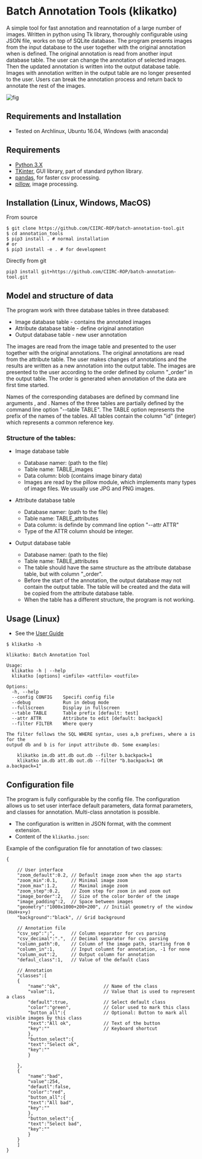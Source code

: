 # Batch Annotation Tools (klikatko)

A simple tool for fast annotation and reannotation of a large number of images. Written in python using Tk library, thoroughly configurable using JSON file, works on top of SQLite database. The program presents images from the input database to the user together with the original annotation when is defined. The original annotation is read from another input database table. The user can change the annotation of selected images. Then the updated annotation is written into the output database table. Images with annotation written in the output table are no longer presented to the user. Users can break the annotation process and return back to annotate the rest of the images.

![fig](fig/screencap.gif)

## Requirements and Installation

- Tested on Archlinux, Ubuntu 16.04, Windows (with anaconda)

## Requirements

 - [Python 3.X](https://www.python.org)
 - [TKinter](https://docs.python.org/3.6/library/tkinter.html), GUI library,  part of standard python library.
 - [pandas](https://pandas.pydata.org/), for faster csv processing.
 - [pillow](http://python-pillow.org/), image processing.

## Installation (Linux, Windows, MacOS)

From source
```shell
$ git clone https://github.com/CIIRC-ROP/batch-annotation-tool.git
$ cd annotation_tools
$ pip3 install . # normal installation
# or
$ pip3 install -e . # for development
```

Directly from git
```shell
pip3 install git+https://github.com/CIIRC-ROP/batch-annotation-tool.git
```
## Model and structure of data

The program work with three database tables in three databased:

- Image database table - contains the annotated images
- Attribute database table - define original annotation
- Output database table - new user annotation 

The images are read from the image table and presented to the user together with the original annotations. The original annotations are read from the attribute table. The user makes changes of annotations and the results are written as a new annotation into the output table. The images are presented to the user according to the order defined by column "_order" in the output table. The order is generated when annotation of the data are first time started.

Names of the corresponding databases are defined by command line arguments <imfile>, <attfile> and <outfile>. Names of the three tables are partially defined by the command line option "--table TABLE". The TABLE option represents the prefix of the names of the tables. All tables contain the column "id" (integer) which represents a common reference key.

### Structure of the tables:

- Image database table
  - Database namer: <imfile> (path to the file)
  - Table name: TABLE_images
  - Data column: blob (contains image binary data)
  - Images are read by the pillow module, which implements many types of image files. We usually use JPG and PNG images.
    
- Attribute database table
  - Database namer: <attfile> (path to the file)
  - Table name: TABLE_attributes
  - Data column: is definde by command line option "--attr ATTR"
  - Type of the ATTR column should be integer.
    
- Output database table
  - Database namer: <outfile> (path to the file)
  - Table name: TABLE_attributes
  - The table should have the same structure as the attribute database table, but with column "_order".
  - Before the start of the annotation, the output database may not contain the output table. The table will be created and the data will be copied from the attribute database table.
  - When the table has a different structure, the program is not working.

## Usage (Linux)

- See the [User Guide](user_guide.md)

```
$ klikatko -h

klikatko: Batch Annotation Tool

Usage:
  klikatko -h | --help
  klikatko [options] <imfile> <attfile> <outfile>

Options:
  -h, --help
  --config CONFIG    Specifi config file
  --debug            Run in debug mode
  --fullscreen       Display in fullscreen
  --table TABLE      Table prefix [default: test]
  --attr ATTR        Attribute to edit [default: backpack]
  --filter FILTER    Where query

The filter follows the SQL WHERE syntax, uses a,b prefixes, where a is for the
outpud db and b is for input attribute db. Some examples:

    klikatko im.db att.db out.db --filter b.backpack=1
    klikatko im.db att.db out.db --filter "b.backpack=1 OR a.backpack=1"
```

## Configuration file

The program is fully configurable by the config file. 
The configuration allows us to set user interface default 
parameters, data format parameters, and classes for annotation. 
Multi-class annotation is possible.

- The configuration is written in JSON format, with the comment extension.
- Content of the `klikatko.json`:

Example of the configuration file for annotation of two classes:
```
{

    // User interface
    "zoom_default":0.2, // Default image zoom when the app starts
    "zoom_min":0.1,     // Minimal image zoom
    "zoom_max":1.2,     // Maximal image zoom
    "zoom_step":0.2,    // Zoom step for zoom in and zoom out
    "image_border":2,   // Size of the color border of the image
    "image_padding":2,  // Space between images
    "geometry":"1000x1000+200+200", // Initial geometry of the window (HxH+x+y)
    "background":"black", // Grid background

    // Annotation file
    "csv_sep":";",      // Column separator for cvs parsing
    "csv_decimal":".",  // Decimal separator for cvs parsing
    "column_path":0,    // Column of the image path, starting from 0
    "column_in":1,      // Input columnt for annotation, -1 for none
    "column_out":2,     // Output column for annotation
    "defaul_class":1,   // Value of the default class

    // Annotation
    "classes":[
	{
	    "name":"ok",                // Name of the class
	    "value":1,                  // Value that is used to represent a class
	    "default":true,             // Select default class
	    "color":"green",            // Color used to mark this class
	    "button_all":{              // Optional: Button to mark all visible images by this class
		"text":"All ok",            // Text of the button
		"key":""                    // Keyboard shortcut
	    },
	    "button_select":{
		"text":"Select ok",
		"key":""
	    }

	},
	{
	    "name":"bad",
	    "value":254,
	    "defautl":false,
	    "color":"red",
	    "button_all":{
		"text":"All bad",
		"key":""
	    },
	    "button_select":{
		"text":"Select bad",
		"key":""
	    }
	}
    ]
}

```

